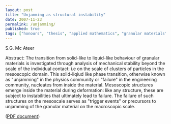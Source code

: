 ```yaml
---
layout: post
title: "Unjamming as structural instability"
date: 2007-11-23
permalink: /unjamming/
published: true
tags: ["honours", "thesis", "applied mathematics", "granular materials", "publication", ]
---
```


S.G. Mc Ateer

Abstract: The transition from solid-like to liquid-like behaviour of granular materials is investigated through analysis of mechanical stability beyond the scale of the individual contact: i.e on the scale of clusters of particles in the mesoscopic domain. This solid-liqiud like phase transition, otherwise known as "unjamming" in the physics community or "failure" in the engineering community, nucleates from inside the material. Mesoscopic structures emerge inside the material during deformation: like any structure, these are subject to instabilities that ultimately lead to failure. The failure of such structures on the mesoscale serves as "trigger events" or precursors to unjamming of the granular material on the macroscopic scale.

([PDF document](http://www.ms.unimelb.edu.au/publications/thesis-McAteer-Hons07.pdf))
